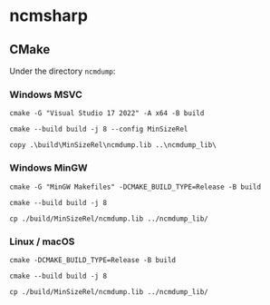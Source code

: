 # ncmsharp

## CMake

Under the directory `ncmdump`:

### Windows MSVC
 
```shell
cmake -G "Visual Studio 17 2022" -A x64 -B build

cmake --build build -j 8 --config MinSizeRel

copy .\build\MinSizeRel\ncmdump.lib ..\ncmdump_lib\
```

### Windows MinGW

```shell
cmake -G "MinGW Makefiles" -DCMAKE_BUILD_TYPE=Release -B build

cmake --build build -j 8

cp ./build/MinSizeRel/ncmdump.lib ../ncmdump_lib/
```

### Linux / macOS

```shell
cmake -DCMAKE_BUILD_TYPE=Release -B build

cmake --build build -j 8

cp ./build/MinSizeRel/ncmdump.lib ../ncmdump_lib/
```
